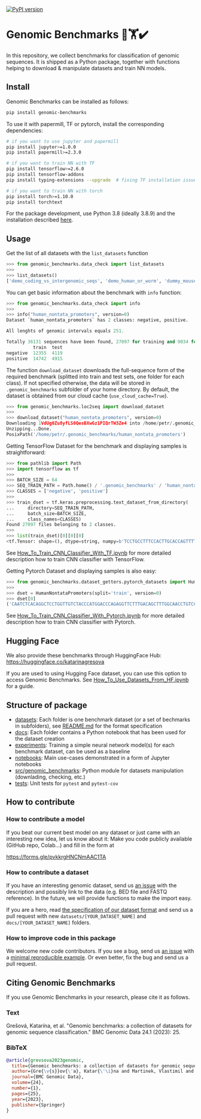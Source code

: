 [![PyPI version](https://badge.fury.io/py/genomic-benchmarks.svg)](https://badge.fury.io/py/genomic-benchmarks) 

# Genomic Benchmarks 🧬🏋️✔️

In this repository, we collect benchmarks for classification of genomic sequences. It is shipped as a Python package, together with functions helping to download & manipulate datasets and train NN models. 
## Install

Genomic Benchmarks can be installed as follows:

```bash
pip install genomic-benchmarks
```

To use it with papermill, TF or pytorch, install the corresponding dependencies:

```bash
# if you want to use jupyter and papermill
pip install jupyter>=1.0.0
pip install papermill>=2.3.0

# if you want to train NN with TF
pip install tensorflow>=2.6.0
pip install tensorflow-addons
pip install typing-extensions --upgrade  # fixing TF installation issue

# if you want to train NN with torch
pip install torch>=1.10.0
pip install torchtext

```

For the package development, use Python 3.8 (ideally 3.8.9) and the installation described [here](README_devel.md).

## Usage
Get the list of all datasets with the `list_datasets` function

```python
>>> from genomic_benchmarks.data_check import list_datasets
>>> 
>>> list_datasets()
['demo_coding_vs_intergenomic_seqs', 'demo_human_or_worm', 'dummy_mouse_enhancers_ensembl', 'human_enhancers_cohn', 'human_enhancers_ensembl', 'human_ensembl_regulatory',  'human_nontata_promoters', 'human_ocr_ensembl']
```

You can get basic information about the benchmark with `info` function:

```python
>>> from genomic_benchmarks.data_check import info
>>> 
>>> info("human_nontata_promoters", version=0)
Dataset `human_nontata_promoters` has 2 classes: negative, positive.

All lenghts of genomic intervals equals 251.

Totally 36131 sequences have been found, 27097 for training and 9034 for testing.
          train  test
negative  12355  4119
positive  14742  4915
```

The function `download_dataset` downloads the full-sequence form of the required benchmark (splitted into train and test sets, one folder for each class). If not specified otherwise, the data will be stored in `.genomic_benchmarks` subfolder of your home directory. By default, the dataset is obtained from our cloud cache (`use_cloud_cache=True`). 

```python
>>> from genomic_benchmarks.loc2seq import download_dataset
>>> 
>>> download_dataset("human_nontata_promoters", version=0)
Downloading 1VdUg0Zu8yfLS6QesBXwGz1PIQrTW3Ze4 into /home/petr/.genomic_benchmarks/human_nontata_promoters.zip... Done.
Unzipping...Done.
PosixPath('/home/petr/.genomic_benchmarks/human_nontata_promoters')
```

Getting TensorFlow Dataset for the benchmark and displaying samples is straightforward: 

```python
>>> from pathlib import Path
>>> import tensorflow as tf
>>> 
>>> BATCH_SIZE = 64
>>> SEQ_TRAIN_PATH = Path.home() / '.genomic_benchmarks' / 'human_nontata_promoters' / 'train'
>>> CLASSES = ['negative', 'positive']
>>> 
>>> train_dset = tf.keras.preprocessing.text_dataset_from_directory(
...     directory=SEQ_TRAIN_PATH,
...     batch_size=BATCH_SIZE,
...     class_names=CLASSES)
Found 27097 files belonging to 2 classes.
>>> 
>>> list(train_dset)[0][0][0]
<tf.Tensor: shape=(), dtype=string, numpy=b'TCCTGCCTTTCCACTTGCACCAGTTTTCCCACCCCAGCCTCAGGGCGGGGCTGCCTCGTCACTTGTCTCGGGGCAGATCTGCCCTACACACGTTAGCGCCGCGCGCAAAGCAGCCCCGCAGCACCCAGGCGCCTCCTGGCGGCGCCGCGAAGGGGCGGGGCTGTCGGCTGCGCGTTGTGCGCTGTCCCAGGTTGGAAACCAGTGCCCCAGGCGGCGAGGAGAGCGGTGCCTTGCAGGGATGCTGCGGGCGG'>
```
See [How_To_Train_CNN_Classifier_With_TF.ipynb](notebooks/How_To_Train_CNN_Classifier_With_TF.ipynb) for more detailed description how to train CNN classifier with TensorFlow.

Getting Pytorch Dataset and displaying samples is also easy:
```python
>>> from genomic_benchmarks.dataset_getters.pytorch_datasets import HumanNontataPromoters
>>> 
>>> dset = HumanNontataPromoters(split='train', version=0)
>>> dset[0]
('CAATCTCACAGGCTCCTGGTTGTCTACCCATGGACCCAGAGGTTCTTTGACAGCTTTGGCAACCTGTCCTCTGCCTCTGCCATCATGGGCAACCCCAAAGTCAAGGCACATGGCAAGAAGGTGCTGACTTCCTTGGGAGATGCCATAAAGCACCTGGATGATCTCAAGGGCACCTTTGCCCAGCTGAGTGAACTGCACTGTGACAAGCTGCATGTGGATCCTGAGAACTTCAAGGTGAGTCCAGGAGATGT', 0)
```
See [How_To_Train_CNN_Classifier_With_Pytorch.ipynb](notebooks/How_To_Train_CNN_Classifier_With_Pytorch.ipynb) for more detailed description how to train CNN classifier with Pytorch.

## Hugging Face

We also provide these benchmarks through HuggingFace Hub: https://huggingface.co/katarinagresova

If you are used to using Hugging Face dataset, you can use this option to access Genomic Benchmarks. See [How_To_Use_Datasets_From_HF.ipynb](notebooks/How_To_Use_Datasets_From_HF.ipynb) for a guide.

## Structure of package

  * [datasets](datasets/): Each folder is one benchmark dataset (or a set of bechmarks in subfolders), see [README.md](datasets/README.md) for the format specification
  * [docs](docs/): Each folder contains a Python notebook that has been used for the dataset creation
  * [experiments](experiments/): Training a simple neural network model(s) for each benchmark dataset, can be used as a baseline
  * [notebooks](notebooks/): Main use-cases demonstrated in a form of Jupyter notebooks 
  * [src/genomic_benchmarks](src/genomic_benchmarks/): Python module for datasets manipulation (downlading, checking, etc.)
  * [tests](tests/): Unit tests for `pytest` and `pytest-cov`

## How to contribute

### How to contribute a model

If you beat our current best model on any dataset or just came with an interesting new idea, let us know about it: Make you code publicly available (GitHub repo, Colab...) and fill in the form at

https://forms.gle/pvkkrgHNCNmAAC1TA

### How to contribute a dataset

If you have an interesting genomic dataset, send us [an issue](https://github.com/ML-Bioinfo-CEITEC/genomic_benchmarks/issues) with the description and possibly link to the data (e.g. BED file and FASTQ reference). In the future, we will provide functions to make the import easy. 

If you are a hero, read [the specification of our dataset format](https://github.com/ML-Bioinfo-CEITEC/genomic_benchmarks/tree/main/datasets) and send us a pull request with new `datasets/[YOUR_DATASET_NAME]` and `docs/[YOUR_DATASET_NAME]` folders.

### How to improve code in this package

We welcome new code contributors. If you see a bug, send us [an issue](https://github.com/ML-Bioinfo-CEITEC/genomic_benchmarks/issues) with a [minimal reproducible example](https://stackoverflow.com/help/minimal-reproducible-example). Or even better, fix the bug and send us a pull request. 

## Citing Genomic Benchmarks

If you use Genomic Benchmarks in your research, please cite it as follows.

### Text

Grešová, Katarína, et al. "Genomic benchmarks: a collection of datasets for genomic sequence classification." BMC Genomic Data 24.1 (2023): 25.

### BibTeX

```bib
@article{grevsova2023genomic,
  title={Genomic benchmarks: a collection of datasets for genomic sequence classification},
  author={Gre{\v{s}}ov{\'a}, Katar{\'\i}na and Martinek, Vlastimil and {\v{C}}ech{\'a}k, David and {\v{S}}ime{\v{c}}ek, Petr and Alexiou, Panagiotis},
  journal={BMC Genomic Data},
  volume={24},
  number={1},
  pages={25},
  year={2023},
  publisher={Springer}
}
```
